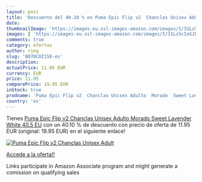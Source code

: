 ```yaml
---
layout: post
title: 'Descuento del 40.10 % en Puma Epic Flip v2  Chanclas Unisex Adult'
date: 
thumbnailImage: 'https://images-eu.ssl-images-amazon.com/images/I/31Ls5cIoGJL._SL200_.jpg'
images: [ 'https://images-eu.ssl-images-amazon.com/images/I/31Ls5cIoGJL._SL200_.jpg' ]
comments: true
category: ofertas
author: ring
slug: 'B07DCDZ1S8-es'
description:
actualPrice: 11.95 EUR
currency: EUR
price: 11.95
comparePrice: 19.95 EUR
inStock: true
prodname: 'Puma Epic Flip v2  Chanclas Unisex Adulto  Morado  Sweet Lavender White   40.5 EU'
country: 'es'
---
```


Tienes [Puma Epic Flip v2  Chanclas Unisex Adulto  Morado  Sweet Lavender White   40.5 EU](https://www.amazon.es/dp/B07DCDZ1S8/?tag=tolees-21) con un 40.10 % de descuento con precio de oferta de 11.95 EUR (original: 19.95 EUR) en el siguiente enlace!

[![Puma Epic Flip v2  Chanclas Unisex Adult](https://images-eu.ssl-images-amazon.com/images/I/31Ls5cIoGJL._SL200_.jpg)](https://www.amazon.es/dp/B07DCDZ1S8/?tag=tolees-21)

[Accede a la oferta!!](https://www.amazon.es/dp/B07DCDZ1S8/?tag=tolees-21)

Links participate in Amazon Associate program and might generate a comission on qualifying sales


